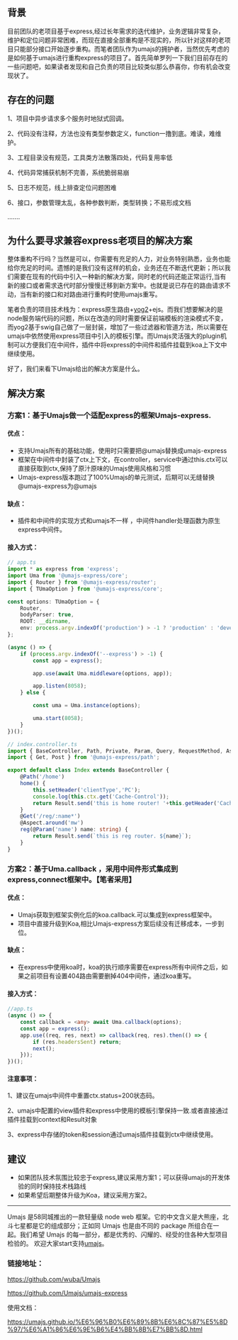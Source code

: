 ## 背景

目前团队的老项目基于express,经过长年需求的迭代维护，业务逻辑非常复杂，维护和定位问题非常困难，而现在直接全部重构是不现实的，所以针对这样的老项目只能部分接口开始逐步重构。而笔者团队作为umajs的拥护者，当然优先考虑的是如何基于umajs进行重构express的项目了。首先简单罗列一下我们目前存在的一些问题吧，如果读者发现和自己负责的项目比较类似那么恭喜你，你有机会改变现状了。



## 存在的问题

1、项目中异步请求多个服务时地狱式回调。

2、代码没有注释，方法也没有类型参数定义，function一撸到底。难读，难维护。

3、工程目录没有规范，工具类方法散落四处，代码复用率低

4、代码异常捕获机制不完善，系统脆弱易崩

5、日志不规范，线上排查定位问题困难

6、接口，参数管理太乱，各种参数判断，类型转换；不易形成文档

.......



## 为什么要寻求兼容express老项目的解决方案

整体重构不行吗？当然是可以，你需要有充足的人力，对业务特别熟悉，业务也能给你充足的时间。遗憾的是我们没有这样的机会，业务还在不断迭代更新；所以我们需要在现有的代码中引入一种新的解决方案，同时老的代码还能正常运行,当有新的接口或者需求迭代时部分慢慢迁移到新方案中。也就是说已存在的路由请求不动，当有新的接口和对路由进行重构时使用umajs重写。

笔者负责的项目技术栈为：express原生路由+[yog2](http://fex.baidu.com/yog2/docs/)+ejs。而我们想要解决的是node服务端代码的问题，所以在改造的同时需要保证前端模板的渲染模式不变，而yog2基于swig自己做了一层封装，增加了一些过滤器和管道方法，所以需要在umajs中依然使用express项目中引入的模板引擎。而Umajs灵活强大的plugin机制可以方便我们在中间件，插件中将express的中间件和插件挂载到koa上下文中继续使用。



好了，我们来看下Umajs给出的解决方案是什么。

## 解决方案

### 方案1：基于Umajs做一个适配express的框架Umajs-express. 

#### 优点：

  - 支持Umajs所有的基础功能，使用时只需要把@umajs替换成umajs-express
  - 框架在中间件中封装了ctx上下文，在controller，service中通过this.ctx可以直接获取到ctx,保持了原汁原味的Umajs使用风格和习惯
  - Umajs-express版本跑过了100%Umajs的单元测试，后期可以无缝替换@umajs-express为@umajs

#### 缺点：

- 插件和中间件的实现方式和umajs不一样 ，中间件handler处理函数为原生express中间件。



#### 接入方式：

```ts
// app.ts
import * as express from 'express';
import Uma from '@umajs-express/core';
import { Router } from '@umajs-express/router';
import { TUmaOption } from '@umajs-express/core';

const options: TUmaOption = {
    Router,
    bodyParser: true,
    ROOT: __dirname,
    env: process.argv.indexOf('production') > -1 ? 'production' : 'development',
};

(async () => {
    if (process.argv.indexOf('--express') > -1) {
        const app = express();

        app.use(await Uma.middleware(options, app));

        app.listen(8058);
    } else {

        const uma = Uma.instance(options);

        uma.start(8058);
    }
})();

```

```ts
// index.controller.ts
import { BaseController, Path, Private, Param, Query, RequestMethod, Aspect, Service, Result } from '@umajs-express/core';
import { Get, Post } from '@umajs-express/path';

export default class Index extends BaseController {
    @Path('/home')
    home() {
        this.setHeader('clientType','PC');
        console.log(this.ctx.get('Cache-Control'));
        return Result.send('this is home router! '+this.getHeader('Cache-Control'));
    }
    @Get('/reg/:name*')
    @Aspect.around('mw')
    reg(@Param('name') name: string) {
        return Result.send(`this is reg router. ${name}`);
    }
}
```





### 方案2：基于Uma.callback ，采用中间件形式集成到express,connect框架中。【笔者采用】

#### 优点：

- Umajs获取到框架实例化后的koa.callback.可以集成到express框架中。
- 项目中直接升级到Koa,相比Umajs-express方案后续没有迁移成本，一步到位。

#### 缺点：

- 在express中使用koa时，koa的执行顺序需要在express所有中间件之后，如果之前项目有设置404路由需要删掉404中间件，通过koa重写。

#### 接入方式：

```ts
//app.ts
(async () => {
    const callback = <any> await Uma.callback(options);
    const app = express();
    app.use((req, res, next) => callback(req, res).then(() => {
        if (res.headersSent) return;
        next();
    }));
})();

```

#### 注意事项：

1、建议在umajs中间件中重置ctx.status=200状态码。

2、umajs中配置的view插件和express中使用的模板引擎保持一致.或者直接通过插件挂载到context和Result对象

3、express中存储的token和session通过umajs插件挂载到ctx中继续使用。



## 建议

- 如果团队技术氛围比较忠于express,建议采用方案1；可以获得umajs的开发体验的同时保持技术栈路线
- 如果希望后期整体升级为Koa，建议采用方案2。



---


Umajs 是58同城推出的一款轻量级 node web 框架。它的中文含义是大熊座，北斗七星都是它的组成部分；正如同 Umajs 也是由不同的 package 所组合在一起。我们希望 Umajs 的每一部分，都是优秀的、闪耀的、经受的住各种大型项目检验的。
欢迎大家start支持[umajs](https://github.com/wuba/Umajs)。
### 链接地址：

https://github.com/wuba/Umajs

https://github.com/Umajs/umajs-express

使用文档：

https://umajs.github.io/%E6%96%B0%E6%89%8B%E6%8C%87%E5%8D%97/%E6%A1%86%E6%9E%B6%E4%BB%8B%E7%BB%8D.html